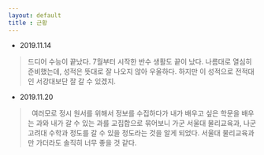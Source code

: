```yaml
---
layout: default
title : 근황
---
```


- 2019.11.14
>  드디어 수능이 끝났다. 7월부터 시작한 반수 생활도 끝이 났다. 나름대로 열심히 준비했는데, 성적은 뜻대로 잘 나오지 않아 우울하다. 하지만 이 성적으로 전적대인 서강대보단 잘 갈 수 있겠지.

- 2019.11.20
>  여러모로 정시 원서를 위해서 정보를 수집하다가 내가 배우고 싶은 학문을 배우는 과와 내가 갈 수 있는 과를 교집합으로 묶어보니 가군 서울대 물리교육과, 나군 고려대 수학과 정도를 갈 수 있을 정도라는 것을 알게 되었다. 서울대 물리교육과만 가더라도 솔직히 너무 좋을 것 같다.
